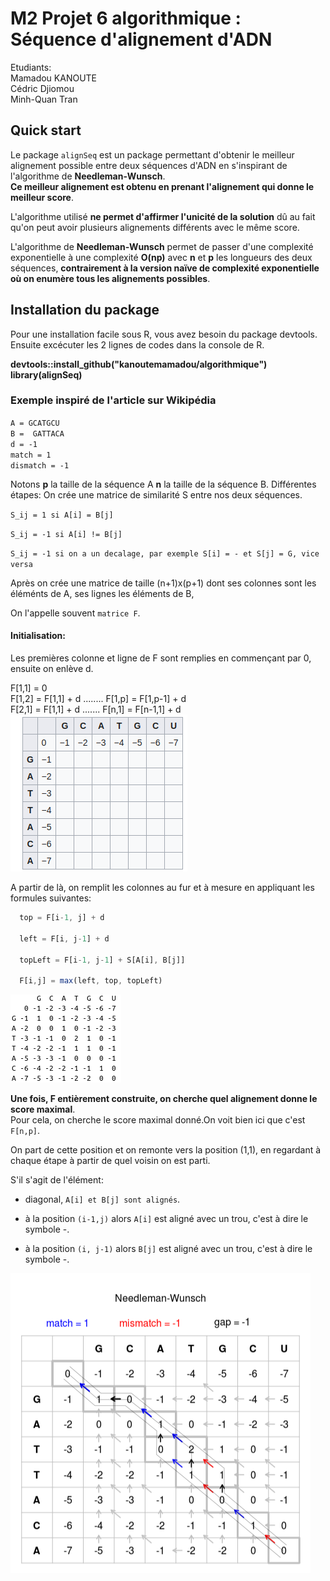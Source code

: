 # M2 Projet 6 algorithmique : Séquence d'alignement d'ADN
Etudiants:  
Mamadou KANOUTE  
Cédric Djiomou  
Minh-Quan Tran  

## Quick start

Le package `alignSeq` est un package permettant d'obtenir le meilleur alignement possible entre deux séquences d'ADN en s'inspirant de l'algorithme de **Needleman-Wunsch**.   
**Ce meilleur alignement est obtenu en prenant l'alignement qui donne le meilleur score**. 

L'algorithme utilisé **ne permet d'affirmer l'unicité de la solution** dû au fait qu'on peut avoir plusieurs alignements différents avec le même score.

L'algorithme de **Needleman-Wunsch** permet de passer d'une complexité exponentielle à une complexité **O(np)** avec **n** et **p** les longueurs des deux séquences, **contrairement à la version naïve de complexité exponentielle où on enumère tous les alignements possibles**.


## Installation du package

Pour une installation facile sous R, vous avez besoin du package devtools. Ensuite excécuter les 2 lignes de codes dans la console de R.

**devtools::install_github("kanoutemamadou/algorithmique")**   
**library(alignSeq)**


### Exemple inspiré de l'article sur Wikipédia
               
`A = GCATGCU`     
     `B =  GATTACA`    
     `d = -1`     
     `match = 1`      
     `dismatch = -1`       
     
Notons **p** la taille de la séquence A
**n** la taille de la séquence B.
Différentes étapes:
On crée une matrice de similarité S entre nos deux séquences.

`S_ij = 1 si A[i] = B[j]`           

`S_ij = -1 si A[i] != B[j]`         

`S_ij = -1 si on a un decalage, par exemple S[i] = - et S[j] = G, vice versa `                

Après on crée une matrice de taille (n+1)x(p+1) dont ses colonnes sont les éléménts de A, ses lignes les éléments de B, 

On l'appelle souvent `matrice F`.

#### Initialisation:
Les premières colonne et ligne de F sont remplies en commençant par 0, ensuite on enlève d.

F[1,1] = 0        
F[1,2] = F[1,1] + d ........ F[1,p] = F[1,p-1] + d      
F[2,1] = F[1,1] + d ....... F[n,1] = F[n-1,1] + d   
![alt text](Initialisation.png)

A partir de là, on remplit les colonnes au fur et à mesure en appliquant les formules suivantes:
```javascript
  top = F[i-1, j] + d
  
  left = F[i, j-1] + d
  
  topLeft = F[i-1, j-1] + S[A[i], B[j]]
  
  F[i,j] = max(left, top, topLeft)
```

![alt text](F_construite.png)

  **Une fois, F entièrement construite, on cherche quel alignement donne le score maximal**.     
  Pour cela, on cherche le score maximal donné.On voit bien ici que c'est `F[n,p]`. 
  
  On part de cette position et on remonte vers la position (1,1), en regardant à chaque étape à partir de quel voisin on est parti.
  
  S'il s'agit de l'élément:
  
  - diagonal, `A[i] et B[j] sont alignés`.
  
  - à la position `(i-1,j)` alors `A[i]` est aligné avec un trou, c'est à dire le symbole   -.
  
  - à la position `(i, j-1)` alors `B[j]` est aligné avec un trou, c'est à dire le symbole  -.
  
  
![alt text](Needleman-Wunsch_pairwise_sequence_alignment.png)


